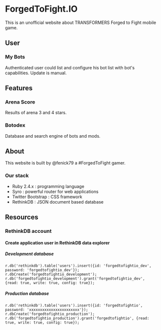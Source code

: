 # ForgedToFight.IO

This is an unofficial website about TRANSFORMERS Forged to Fight mobile game.

## User

### My Bots

Authenticated user could list and configure his bot list with bot's capabilities. Update is manual.

## Features

### Arena Score

Results of arena 3 and 4 stars.

### Botodex

Database and search engine of bots and mods.

## About

This website is built by @fenick79 a #ForgedToFight gamer.

### Our stack

 * Ruby 2.4.x : programming language
 * Syro : powerful router for web applications
 * Twitter Bootstrap : CSS framework
 * RethinkDB : JSON document based database

## Resources 

### RethinkDB account

#### Create application user in RethinkDB data explorer

##### Development database

    r.db('rethinkdb').table('users').insert({id: 'forgedtofightio_dev', password: 'forgedtofightio_dev'});
    r.dbCreate('forgedtofightio_development');
    r.db('forgedtofightio_development').grant('forgedtofightio_dev', {read: true, write: true, config: true});

##### Production database

    r.db('rethinkdb').table('users').insert({id: 'forgedtofightio', password: 'xxxxxxxxxxxxxxxxxxxxxxx'});
    r.dbCreate('forgedtofightio_production');
    r.db('forgedtofightio_production').grant('forgedtofightio', {read: true, write: true, config: true});
